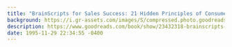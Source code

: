 ```yaml
---
title: "BrainScripts for Sales Success: 21 Hidden Principles of Consumer Psychology for Winning New Customers"
background: https://i.gr-assets.com/images/S/compressed.photo.goodreads.com/books/1436278490l/23432318._SY75_.jpg
description: https://www.goodreads.com/book/show/23432318-brainscripts-for-sales-success
date: 1995-11-29 22:34:55 -0400
---
```

